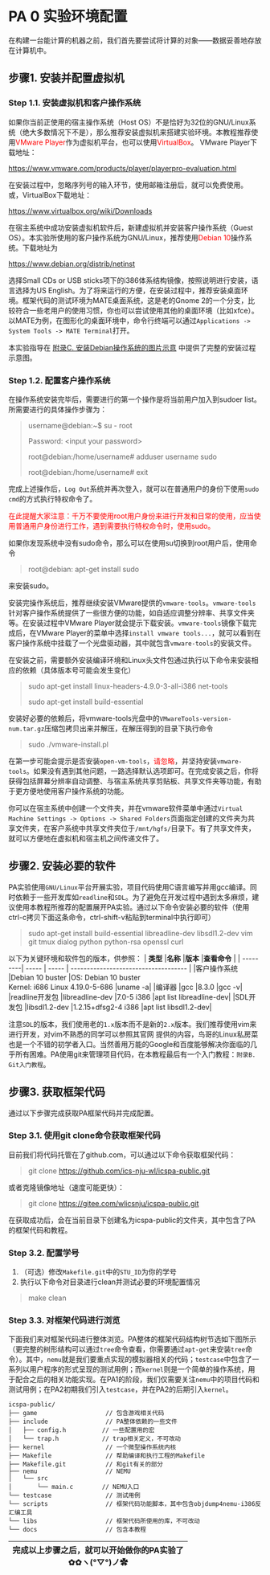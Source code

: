 # PA 0 实验环境配置

在构建一台能计算的机器之前，我们首先要尝试将计算的对象——数据妥善地存放在计算机中。

## 步骤1. 安装并配置虚拟机

### Step 1.1. 安装虚拟机和客户操作系统

如果你当前正使用的宿主操作系统（Host OS）不是恰好为32位的GNU/Linux系统（绝大多数情况下不是），那么推荐安装虚拟机来搭建实验环境。本教程推荐使用<font color=red>VMware Player</font>作为虚拟机平台，也可以使用<font color=red>VirtualBox</font>。
VMware Player下载地址：

https://www.vmware.com/products/player/playerpro-evaluation.html

在安装过程中，忽略序列号的输入环节，使用邮箱注册后，就可以免费使用。
或，VirtualBox下载地址：

https://www.virtualbox.org/wiki/Downloads

在宿主系统中成功安装虚拟机软件后，新建虚拟机并安装客户操作系统（Guest OS）。本实验所使用的客户操作系统为GNU/Linux，推荐使用<font color=red>Debian 10</font>操作系统。下载地址为

https://www.debian.org/distrib/netinst

选择Small CDs or USB sticks项下的i386体系结构镜像，按照说明进行安装，语言选择为US English。为了将来运行的方便，在安装过程中，推荐安装桌面环境。框架代码的测试环境为MATE桌面系统，这是老的Gnome 2的一个分支，比较符合一些老用户的使用习惯，你也可以尝试使用其他的桌面环境（比如xfce）。以MATE为例，在图形化的桌面环境中，命令行终端可以通过`Applications -> System Tools -> MATE Terminal`打开。

本实验指导在 [附录C. 安装Debian操作系统的图片示意](../ch/ch_appendix_C_local_vm.md) 中提供了完整的安装过程示意图。

### Step 1.2. 配置客户操作系统

在操作系统安装完毕后，需要进行的第一个操作是将当前用户加入到sudoer list。所需要进行的具体操作步骤为：

> username@debian:~$ su - root
> 
> Password: \<input your password\>
> 
> root@debian:/home/username# adduser username sudo
> 
> root@debian:/home/username# exit

完成上述操作后，`Log Out`系统并再次登入，就可以在普通用户的身份下使用`sudo cmd`的方式执行特权命令了。

<font color=red>在此提醒大家注意：千万不要使用root用户身份来进行开发和日常的使用，应当使用普通用户身份进行工作，遇到需要执行特权命令时，使用sudo。</font>

如果你发现系统中没有sudo命令，那么可以在使用su切换到root用户后，使用命令

> root@debian: apt-get install sudo

来安装sudo。

安装完操作系统后，推荐继续安装VMware提供的`vmware-tools`。`vmware-tools`针对客户操作系统提供了一些很方便的功能，如自适应调整分辨率、共享文件夹等。在安装过程中VMware Player就会提示下载安装。`vmware-tools`镜像下载完成后，在VMware Player的菜单中选择`install vmware tools...`，就可以看到在客户操作系统中挂载了一个光盘驱动器，其中就包含`vmware-tools`的安装文件。

在安装之前，需要额外安装编译环境和Linux头文件包通过执行以下命令来安装相应的依赖（具体版本号可能会发生变化）

> sudo apt-get install linux-headers-4.9.0-3-all-i386 net-tools
> 
> sudo apt-get install build-essential

安装好必要的依赖后，将vmware-tools光盘中的`VMwareTools-version-num.tar.gz`压缩包拷贝出来并解压，在解压得到的目录下执行命令

> sudo ./vmware-install.pl

在第一步可能会提示是否安装`open-vm-tools`，<font color=red>请忽略</font>，并坚持安装`vmware-tools`。如果没有遇到其他问题，一路选择默认选项即可。在完成安装之后，你将获得包括屏幕分辨率自动调整、与宿主系统共享剪贴板、共享文件夹等功能，有助于更方便地使用客户操作系统的功能。

你可以在宿主系统中创建一个文件夹，并在vmware软件菜单中通过`Virtual Machine Settings -> Options -> Shared Folders`页面指定创建的文件夹为共享文件夹，在客户系统中共享文件夹位于`/mnt/hgfs/`目录下。有了共享文件夹，就可以方便地在虚拟机和宿主机之间传递文件了。

## 步骤2. 安装必要的软件

PA实验使用`GNU/Linux`平台开展实验，项目代码使用C语言编写并用gcc编译。同时依赖于一些开发库如`readline`和`SDL`。为了避免在开发过程中遇到太多麻烦，建议使用本教程所推荐的配置展开PA实验。通过以下命令安装必要的软件（使用ctrl-c拷贝下面这条命令，ctrl-shift-v粘贴到terminal中执行即可）

> sudo apt-get install build-essential libreadline-dev libsdl1.2-dev vim git tmux dialog python python-rsa openssl curl

以下为关键环境和软件包的版本，供参照：
| **类型** |**名称** |**版本** |**查看命令** |
| ---------| ----- | ----- | ------------------------------------ |
|客户操作系统	|Debian 10 buster	|OS: Debian 10 buster<br>Kernel: i686 Linux 4.19.0-5-686	|uname -a|
|编译器	|gcc	|8.3.0	|gcc -v|
|readline开发包	|libreadline-dev	|7.0-5 i386	|apt list libreadline-dev|
|SDL开发包	|libsdl1.2-dev	|1.2.15+dfsg2-4 i386	|apt list libsdl1.2-dev|

注意`SDL`的版本，我们使用老的`1.x`版本而不是新的`2.x`版本。我们推荐使用vim来进行开发，对vim不熟悉的同学可以参照其官网 提供的内容，鸟哥的Linux私房菜 也是一个不错的初学者入口。当然善用万能的Google和百度能够解决你面临的几乎所有困难。PA使用git来管理项目代码，在本教程最后有一个入门教程：`附录B. Git入门教程`。

## 步骤3. 获取框架代码

通过以下步骤完成获取PA框架代码并完成配置。

### Step 3.1. 使用git clone命令获取框架代码

目前我们将代码托管在了github.com，可以通过以下命令获取框架代码：

> git clone https://github.com/ics-nju-wl/icspa-public.git

或者克隆镜像地址（速度可能更快）：

> git clone https://gitee.com/wlicsnju/icspa-public.git

在获取成功后，会在当前目录下创建名为icspa-public的文件夹，其中包含了PA的框架代码和教程。

### Step 3.2. 配置学号

1. （可选）修改`Makefile.git`中的`STU_ID`为你的学号
2. 执行以下命令对目录进行clean并测试必要的环境配置情况

> make clean

### Step 3.3. 对框架代码进行浏览

下面我们来对框架代码进行整体浏览。PA整体的框架代码结构树节选如下图所示（更完整的树形结构可以通过`tree`命令查看，你需要通过`apt-get`来安装`tree`命令）。其中，`nemu`就是我们要重点实现的模拟器相关的代码；`testcase`中包含了一系列以用户程序的形式呈现的测试用例；而`kernel`则是一个简单的操作系统，用于配合之后的相关功能实现。在PA1的阶段，我们仅需要关注`nemu`中的项目代码和测试用例；在PA2初期我们引入`testcase`，并在PA2的后期引入`kernel`。

```
icspa-public/
├── game                   // 包含游戏相关代码
├── include                // PA整体依赖的一些文件
│   ├── config.h          // 一些配置用的宏
│   └── trap.h            // trap相关定义，不可改动
├── kernel                 // 一个微型操作系统内核
├── Makefile               // 帮助编译和执行工程的Makefile
├── Makefile.git           // 和git有关的部分
├── nemu                   // NEMU
│   └── src
│       └── main.c        // NEMU入口
└── testcase               // 测试用例
└── scripts                // 框架代码功能脚本，其中包含objdump4nemu-i386反汇编工具
└── libs                   // 框架代码所使用的库，不可改动
└── docs                   // 包含本教程
```


|完成以上步骤之后，就可以开始做你的PA实验了<br>✿✿ヽ(°▽°)ノ✿|
|:----:|

